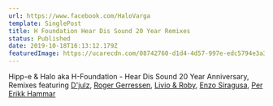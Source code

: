```yaml
---
url: https://www.facebook.com/HaloVarga
template: SinglePost
title: H Foundation Hear Dis Sound 20 Year Remixes
status: Published
date: 2019-10-18T16:13:12.179Z
featuredImage: https://ucarecdn.com/08742760-d1d4-4d57-997e-edc5794e3a3a/
---
```

Hipp-e & Halo aka H-Foundation - Hear Dis Sound 20 Year Anniversary, Remixes featuring [D'julz](https://www.facebook.com/djulz), [Roger Gerressen](https://www.facebook.com/roger.gerressen?__cft__[0]=AZW0u17wpHgThJQ_mUuvqoLxfOM2JddP1OBFFuUzvuTBCxEnAne2VUYcRG5qFruvhkGLtPNI5n-IY5uAh_HK6yP92Jk3zY3u3ZSykAu_BwuOIm4O6jB8CdpOM4LQ8WDcWK7eqJE2Pafzh-b9XLZcOqnU&__tn__=-]K-R), [Livio & Roby](https://www.facebook.com/livioroby/?__cft__[0]=AZW0u17wpHgThJQ_mUuvqoLxfOM2JddP1OBFFuUzvuTBCxEnAne2VUYcRG5qFruvhkGLtPNI5n-IY5uAh_HK6yP92Jk3zY3u3ZSykAu_BwuOIm4O6jB8CdpOM4LQ8WDcWK7eqJE2Pafzh-b9XLZcOqnU&__tn__=kK-R), [Enzo Siragusa](https://www.facebook.com/djenzosiragusa?__cft__[0]=AZW0u17wpHgThJQ_mUuvqoLxfOM2JddP1OBFFuUzvuTBCxEnAne2VUYcRG5qFruvhkGLtPNI5n-IY5uAh_HK6yP92Jk3zY3u3ZSykAu_BwuOIm4O6jB8CdpOM4LQ8WDcWK7eqJE2Pafzh-b9XLZcOqnU&__tn__=-]K-R), [Per Erikk Hammar](https://www.facebook.com/perhammar2000?__cft__[0]=AZW0u17wpHgThJQ_mUuvqoLxfOM2JddP1OBFFuUzvuTBCxEnAne2VUYcRG5qFruvhkGLtPNI5n-IY5uAh_HK6yP92Jk3zY3u3ZSykAu_BwuOIm4O6jB8CdpOM4LQ8WDcWK7eqJE2Pafzh-b9XLZcOqnU&__tn__=-]K-R)